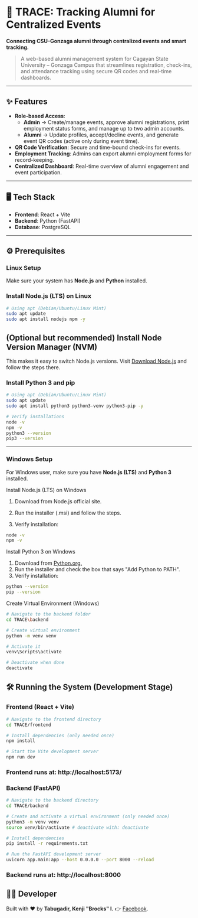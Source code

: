 # 🚀 TRACE: Tracking Alumni for Centralized Events
**Connecting CSU–Gonzaga alumni through centralized events and smart tracking.**

> A web-based alumni management system for Cagayan State University – Gonzaga Campus that streamlines registration, check-ins, and attendance tracking using secure QR codes and real-time dashboards.

---
## ✨ Features  
- **Role-based Access**:  
  - **Admin** → Create/manage events, approve alumni registrations, print employment status forms, and manage up to two admin accounts.  
  - **Alumni** → Update profiles, accept/decline events, and generate event QR codes (active only during event time).  
- **QR Code Verification**: Secure and time-bound check-ins for events.  
- **Employment Tracking**: Admins can export alumni employment forms for record-keeping.  
- **Centralized Dashboard**: Real-time overview of alumni engagement and event participation.  
---

## 🖥️ Tech Stack  
- **Frontend**: React + Vite  
- **Backend**: Python (FastAPI)  
- **Database**: PostgreSQL  

---

## ⚙️ Prerequisites 

### Linux Setup
Make sure your system has **Node.js** and **Python** installed.

### Install Node.js (LTS) on Linux
```bash
# Using apt (Debian/Ubuntu/Linux Mint)
sudo apt update
sudo apt install nodejs npm -y
```

## (Optional but recommended) Install Node Version Manager (NVM)
This makes it easy to switch Node.js versions. 
Visit [Download Node.js](https://nodejs.org/en/download) and follow the steps there.

### Install Python 3 and pip
```bash
# Using apt (Debian/Ubuntu/Linux Mint)
sudo apt update
sudo apt install python3 python3-venv python3-pip -y

# Verify installations
node -v
npm -v
python3 --version
pip3 --version
```

---

### Windows Setup
For Windows user, make sure you have **Node.js (LTS)** and **Python 3** installed.

Install Node.js (LTS) on Windows

1. Download from Node.js official site.

2. Run the installer (.msi) and follow the steps.

3. Verify installation:
```bash
node -v
npm -v
```

Install Python 3 on Windows
1. Download from [Python.org.](https://www.python.org/downloads/)
2. Run the installer and check the box that says "Add Python to PATH".
3. Verify installation:
```bash
python --version
pip --version
```

Create Virtual Environment (Windows)
```bash
# Navigate to the backend folder
cd TRACE\backend

# Create virtual environment
python -m venv venv

# Activate it
venv\Scripts\activate

# Deactivate when done
deactivate
```

## 🛠️ Running the System (Development Stage)

### Frontend (React + Vite)
```bash
# Navigate to the frontend directory
cd TRACE/frontend

# Install dependencies (only needed once)
npm install

# Start the Vite development server
npm run dev
```
### Frontend runs at: http://localhost:5173/

### Backend (FastAPI)
```bash
# Navigate to the backend directory
cd TRACE/backend

# Create and activate a virtual environment (only needed once)
python3 -m venv venv
source venv/bin/activate # deactivate with: deactivate

# Install dependencies
pip install -r requirements.txt

# Run the FastAPI development server
uvicorn app.main:app --host 0.0.0.0 --port 8000 --reload
```
### Backend runs at: http://localhost:8000

## 👨‍💻 Developer
Built with ❤️ by **Tabugadir, Kenji "Brocks" I.**
👉 [Facebook](https://www.facebook.com/Wackyfu/).